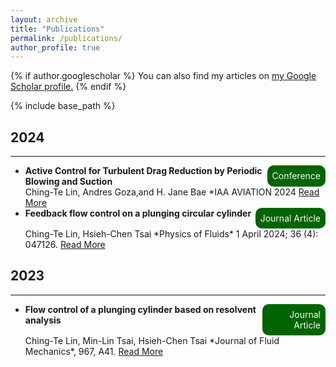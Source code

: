 ```yaml
---
layout: archive
title: "Publications"
permalink: /publications/
author_profile: true
---
```


{% if author.googlescholar %}
  You can also find my articles on <u><a href="{{author.googlescholar}}">my Google Scholar profile</a>.</u>
{% endif %}

{% include base_path %}

## 2024
---
- <div style="display: flex; justify-content: space-between;">
    <div style="text-align: left;font-weight: bold;">Active Control for Turbulent Drag Reduction by Periodic Blowing and Suction</div>
    <div style="border-radius: 10px; background-color: #006400; color: #FAFAFA; padding: 8px; text-align: right;">Conference</div>
  </div>
  Ching-Te Lin, Andres Goza,and H. Jane Bae   
  *IAA AVIATION 2024 <a href="https://arc.aiaa.org/doi/10.2514/6.2024-3636" target="_blank">Read More</a>
- <div style="display: flex; justify-content: space-between;">
    <div style="text-align: left;font-weight: bold;">Feedback flow control on a plunging circular cylinder</div>
    <div style="border-radius: 10px; background-color: #006400; color: #FAFAFA; padding: 8px; text-align: right;">Journal Article</div>
  </div>
  Ching-Te Lin, Hsieh-Chen Tsai    
  *Physics of Fluids* 1 April 2024; 36 (4): 047126. <a href="https://doi.org/10.1063/5.0203558" target="_blank">Read More</a>

## 2023
---
- <div style="display: flex; justify-content: space-between;">
    <div style="text-align: left;font-weight: bold;">Flow control of a plunging cylinder based on resolvent analysis</div>
    <div style="border-radius: 10px; background-color: #006400; color: #FAFAFA; padding: 8px; text-align: right;">Journal Article</div>
  </div>
  Ching-Te Lin, Min-Lin Tsai, Hsieh-Chen Tsai    
  *Journal of Fluid Mechanics*, 967, A41. <a href="https://doi.org/10.1017/jfm.2023.526 " target="_blank">Read More</a>
  
  
  

